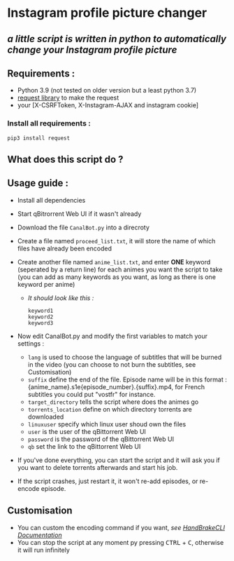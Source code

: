 # Instagram profile picture changer

## _a little script is written in python to automatically change your Instagram profile picture_

## Requirements :

- Python 3.9 (not tested on older version but a least python 3.7)
- [request library](https://docs.python-requests.org/en/latest/) to make the request
- your [X-CSRFToken, X-Instagram-AJAX and instagram cookie]

### Install all requirements :

```
pip3 install request
```

## What does this script do ?

## Usage guide :

- Install all dependencies
- Start qBitrorrent Web UI if it wasn't already
- Download the file `CanalBot.py` into a direcroty
- Create a file named `proceed_list.txt`, it will store the name of which files have already been encoded
- Create another file named `anime_list.txt`, and enter **ONE** keyword (seperated by a return line) for each animes you want the script to take (you can add as many keywords as you want, as long as there is one keyword per anime)
  - _It should look like this :_
    ```
    keyword1
    keyword2
    keyword3
    ```
- Now edit CanalBot.py and modify the first variables to match your settings :

  - `lang` is used to choose the language of subtitles that will be burned in the video (you can choose to not burn the subtitles, see Customisation)
  - `suffix` define the end of the file. Episode name will be in this format : {anime_name}.s1e{episode_number}.{suffix}.mp4, for French subtitles you could put "vostfr" for instance.
  - `target_directory` tells the script where does the animes go
  - `torrents_location` define on which directory torrents are downloaded
  - `linuxuser` specify which linux user shoud own the files
  - `user` is the user of the qBittorrent Web UI
  - `password` is the password of the qBittorrent Web UI
  - `qb` set the link to the qBittorrent Web UI

- If you've done everything, you can start the script and it will ask you if you want to delete torrents afterwards and start his job.
- If the script crashes, just restart it, it won't re-add episodes, or re-encode episode.

## Customisation

- You can custom the encoding command if you want, _see [HandBrakeCLI Documentation](https://handbrake.fr/docs/en/latest/cli/cli-options.html)_
- You can stop the script at any moment py pressing <kbd>CTRL</kbd> + <kbd>C</kbd>, otherwise it will run infinitely
